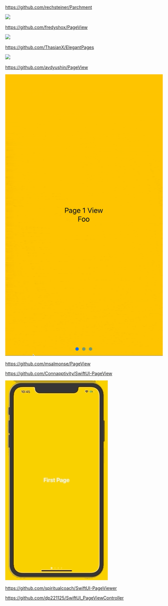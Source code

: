 https://github.com/rechsteiner/Parchment

![](https://camo.githubusercontent.com/47d9a93eab674f07eedd1ec327cb90da0540c104971e827e901fd3cb92f10789/68747470733a2f2f72656368737465696e65722d70617263686d656e742e73332e65752d63656e7472616c2d312e616d617a6f6e6177732e636f6d2f70617263686d656e742d756e706c6173682e676966)

https://github.com/fredyshox/PageView

![](https://github.com/fredyshox/PageView/raw/master/Images/PageViews_watchOS.png)

https://github.com/ThasianX/ElegantPages

![](https://github.com/ThasianX/GIFs/raw/master/ElegantCalendar/dark_demo.gif)

https://github.com/avdyushin/PageView

![](https://raw.githubusercontent.com/avdyushin/PageView/master/Assets/PageView.gif)

https://github.com/msalmonse/PageView

https://github.com/Connapptivity/SwiftUI-PageView

![](https://github.com/Connapptivity/SwiftUI-PageView/raw/master/Sources/Assets/PageViewDemo.gif)

https://github.com/spiritualcoach/SwiftUI-PageViewer

https://github.com/dp221125/SwiftUI_PageViewController

